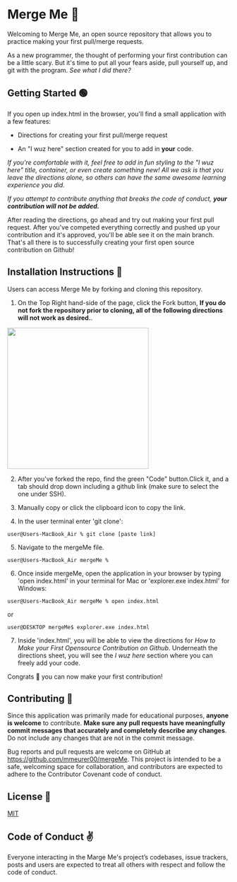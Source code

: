 # Merge Me 🙌 
Welcoming to Merge Me, an open source repository that allows you to practice making your first pull/merge requests.

As a new programmer, the thought of performing your first contribution can be a little scary. But it's time to put all your fears aside, pull yourself up, and git with the program. *See what I did there?*

## Getting Started 🟢

If you open up index.html in the browser, you'll find a small application with a few features:

* Directions for creating your first pull/merge request

* An "I wuz here" section created for you to add in **your** code.

*If you're comfortable with it, feel free to add in fun styling to the "I wuz here" title, container, or even create something new! All we ask is that you leave the directions alone, so others can have the same awesome learning experience you did.*

*If you attempt to contribute anything that breaks the code of conduct, **your contribution will not be added.***

After reading the directions, go ahead and try out making your first pull request. After you've competed everything correctly and pushed up your contribution and it's approved, you'll be able see it on the main branch. That's all there is to successfully creating your first open source contribution on Github!

## <h2>Installation Instructions 📲</h2>


Users can access Merge Me by forking and cloning this repository.

1. On the Top Right hand-side of the page, click the Fork button,  **If you do not fork the repository prior to cloning, all of the following directions will not work as desired.**.

<img src="https://camo.githubusercontent.com/947ed1dba840e1c2b6605bcf1507c1a4e1b9642be3696323ff387cbc15e70edf/687474703a2f2f692e737461636b2e696d6775722e636f6d2f6c72346d6c2e706e67" 
style="width: 20rem;">

2. After you've forked the repo, find the green "Code" button.Click it, and a tab should drop down including a github link (make sure to select the one under SSH).

3. Manually copy or click the clipboard icon to copy the link.

4. In the user terminal enter 'git clone':

```
user@Users-MacBook_Air % git clone [paste link]
```

5. Navigate to the mergeMe file.
```
user@Users-MacBook_Air mergeMe % 
```
6. Once inside mergeMe, open the application in your browser by typing 'open index.html' in your terminal for Mac or 'explorer.exe index.html' for Windows:

```
user@Users-MacBook_Air mergeMe % open index.html 
```
or
```
user@DESKTOP mergeMe$ explorer.exe index.html
```
7. Inside 'index.html', you will be able to view the directions for *How to Make your First Opensource Contribution on Github*. Underneath the directions sheet, you will see the *I wuz here* section where you can freely add your code.

Congrats 🎉  you can now make your first contribution! 

## <h2>Contributing 🥰 </h2> 

Since this application was primarily made for educational purposes, **anyone is welcome** to contribute. **Make sure any pull requests have meaningfully commit messages that accurately and completely describe any changes**. Do not include any changes that are not in the commit message.

Bug reports and pull requests are welcome on GitHub at https://github.com/mmeurer00/mergeMe. This project is intended to be a safe, welcoming space for collaboration, and contributors are expected to adhere to the Contributor Covenant code of conduct.


## <h2>License 🔗 </h2>

[MIT](https://github.com/mmeurer00/mergeMe/blob/main/LICENSE)


## <h2>Code of Conduct ✌</h2>

Everyone interacting in the Marge Me's project’s codebases, issue trackers, posts and users are expected to treat all others with respect and follow the code of conduct. 